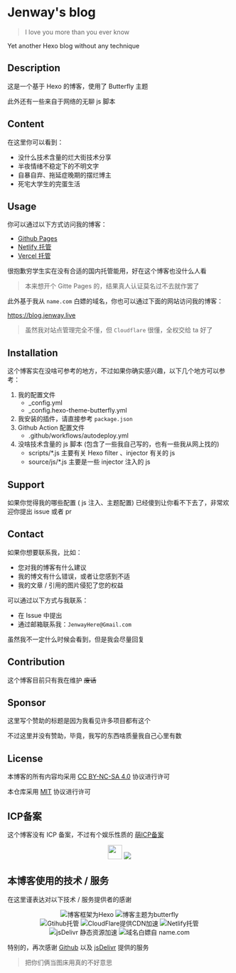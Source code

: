 # Jenway's blog

> I love you more than you ever know

Yet another Hexo blog without any technique

## Description

这是一个基于 Hexo 的博客，使用了 Butterfly 主题

此外还有一些来自于网络的无聊 js 脚本

## Content

在这里你可以看到：

- 没什么技术含量的烂大街技术分享
- 半夜情绪不稳定下的不明文字
- 自暴自弃、拖延症晚期的摆烂博主
- 死宅大学生的完蛋生活

## Usage

你可以通过以下方式访问我的博客：

- [Github Pages](https://jenway.github.io)
- [Netlify 托管](https://jenway.netlify.app)
- [Vercel 托管](https://jenway.vercel.app)

很抱歉穷学生实在没有合适的国内托管能用，好在这个博客也没什么人看

> 本来想开个 Gitte Pages 的，结果真人认证莫名过不去就作罢了

此外基于我从 `name.com` 白嫖的域名，你也可以通过下面的网站访问我的博客：

<https://blog.jenway.live>

> 虽然我对站点管理完全不懂，但 `Cloudflare` 很懂，全权交给 ta 好了

## Installation

这个博客实在没啥可参考的地方，不过如果你确实感兴趣，以下几个地方可以参考：

1. 我的配置文件
    - _config.yml
    - _config.hexo-theme-butterfly.yml
2. 我安装的插件，请直接参考 `package.json`
3. Github Action 配置文件
    - .github/workflows/autodeploy.yml
4. 没啥技术含量的 js 脚本 (包含了一些我自己写的，也有一些我从网上找的)
    - scripts/*.js 主要有关 Hexo filter 、injector 有关的 js
    - source/js/*.js 主要是一些 injector 注入的 js

## Support

如果你觉得我的哪些配置 ( js 注入、主题配置) 已经傻到让你看不下去了，非常欢迎你提出 issue 或者 pr

## Contact

如果你想要联系我，比如：

- 您对我的博客有什么建议
- 我的博文有什么错误，或者让您感到不适
- 我的文章 / 引用的图片侵犯了您的权益

可以通过以下方式与我联系：

- 在 Issue 中提出
- 通过邮箱联系我：`JenwayHere@Gmail.com`

虽然我不一定什么时候会看到，但是我会尽量回复

## Contribution

这个博客目前只有我在维护 ~~废话~~

## Sponsor

这里写个赞助的标题是因为我看见许多项目都有这个

不过这里并没有赞助，毕竟，我写的东西啥质量我自己心里有数

## License

本博客的所有内容均采用 [CC BY-NC-SA 4.0](https://creativecommons.org/licenses/by-nc-sa/4.0/deed.zh) 协议进行许可

本仓库采用 [MIT](https://opensource.org/licenses/MIT) 协议进行许可

## ICP备案

这个博客没有 ICP 备案，不过有个娱乐性质的 [萌ICP备案](https://icp.gov.moe/)

<div align = center>
<img style="width:32px;height:32px;margin-bottom:-4px" src="https://icp.gov.moe/images/ico64.png">
<img src="https://img.shields.io/badge/%E8%90%8CICP%E5%A4%87-20227445-fe1384?style=for-the-badge">
</div>

## 本博客使用的技术 / 服务

在这里谨表达对以下技术 / 服务提供者的感谢

<div align=center>
<img src="https://img.shields.io/badge/Frame-Hexo-blue?style=for-the-badge&logo=hexo" title="博客框架为Hexo">
<img src="https://img.shields.io/badge/Theme-Butterfly-6513df?style=for-the-badge&logo=honey" title="博客主题为butterfly">
<br>
<img src="https://img.shields.io/badge/Source-Github-d021d6?style=for-the-badge&logo=GitHub" title="Gtihub托管">
<img src="https://img.shields.io/badge/CDN-Cloudflare-orange?style=for-the-badge&logo=Cloudflare" title="CloudFlare提供CDN加速">
<img src="https://img.shields.io/badge/Hosted-Netlify-darkcyan?style=for-the-badge&logo=Netlify" title="Netlify托管">
<br>
<img src="https://img.shields.io/badge/CDN-jsDelivr.com-red?style=for-the-badge&logo=jsDelivr" title="jsDelivr 静态资源加速">
<img src="https://img.shields.io/badge/Domain-Name.com-0cedbe?style=for-the-badge&logo=google" title="域名白嫖自 name.com ">
</div>

特别的，再次感谢 [Github](https://github.com) 以及 [jsDelivr](https://www.jsdelivr.com) 提供的服务

> 把你们俩当图床用真的不好意思
